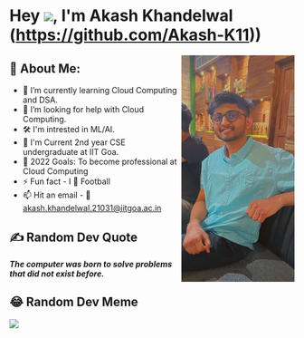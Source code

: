 # Hey <img src="https://github.com/TheDudeThatCode/TheDudeThatCode/blob/master/Assets/Hi.gif" width="29">, I'm Akash Khandelwal (https://github.com/Akash-K11)) 

<a href = "https://github.com/Akash-K11">
<img align="right" width="200" height="400" src = "https://github.com/Akash-K11/Akash-K11.github.io/blob/master/img/Profile%20Photo.jpg">
</a>

## 💫 About Me:

- 🌱 I’m currently learning Cloud Computing and DSA. 
- 🤝 I’m looking for help with Cloud Computing.
- 🛠 I'm intrested in ML/AI.
- 🤖 I'm Current 2nd year CSE undergraduate at IIT Goa.
- 🥅 2022 Goals: To become professional at Cloud Computing
- ⚡ Fun fact - I 💖 Football
- 📫 Hit an email - 📧 akash.khandelwal.21031@iitgoa.ac.in

## ✍️ Random Dev Quote
**_The computer was born to solve problems that did not exist before._**

## 😂 Random Dev Meme
<img src = "https://assets-global.website-files.com/5f3c19f18169b62a0d0bf387/60d33be6ace19c29d4e0cec7_LuyYKvSMNsoK3_Kgkfbw9Cwf-vF7gFtOyUnT6TogZ8vuN81S8hQWSTUh4_TpjkdUlQjr_0cOXJL2SyPT4KjX-RAVudOV7AH4JyP3K-zzaYIVCrvIpA31aoqB7dBjwSglYaJuFR4R.png)">
